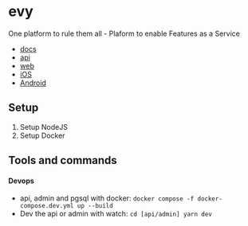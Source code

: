 # evy

One platform to rule them all - Plaform to enable Features as a Service

-   [docs](/docs/README.md)
-   [api](/api/README.md)
-   [web](/web/README.md)
-   [iOS](/ios/README.md)
-   [Android](/android/README.md)

## Setup

1. Setup NodeJS
2. Setup Docker

## Tools and commands

#### Devops

-   api, admin and pgsql with docker: `docker compose -f docker-compose.dev.yml up --build`
-   Dev the api or admin with watch: `cd [api/admin] yarn dev`
